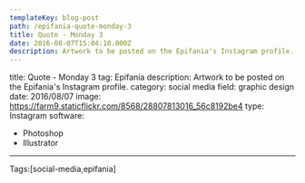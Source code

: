 ```yaml
---
templateKey: blog-post
path: /epifania-quote-monday-3
title: Quote - Monday 3
date: 2016-08-07T15:04:10.000Z
description: Artwork to be posted on the Epifania's Instagram profile.
---
```


title: Quote - Monday 3
tag: Epifania
description: Artwork to be posted on the Epifania's Instagram profile.
category: social media
field: graphic design
date: 2016/08/07
image: https://farm9.staticflickr.com/8568/28807813016_56c8192be4
type: Instagram
software:
- Photoshop
- Illustrator
---

Tags:[social-media,epifania]